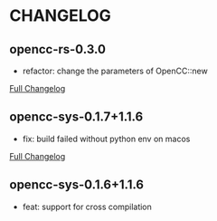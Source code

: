 # CHANGELOG

## opencc-rs-0.3.0

- refactor: change the parameters of OpenCC::new

[Full Changelog](https://github.com/novel-rs/opencc-rs/compare/opencc-rs-0.2.0...opencc-rs-0.3.0)

## opencc-sys-0.1.7+1.1.6

- fix: build failed without python env on macos

[Full Changelog](https://github.com/novel-rs/opencc-rs/compare/opencc-sys-0.1.6+1.1.6...opencc-sys-0.1.7+1.1.6)

## opencc-sys-0.1.6+1.1.6

- feat: support for cross compilation
